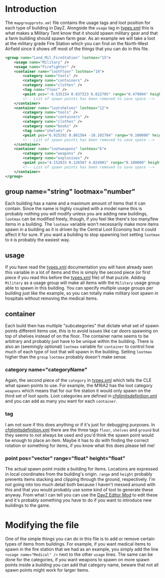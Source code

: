 # Introduction
The `mapgroupproto.xml` file contains the usage tags and loot position for each type of building in DayZ. Alongside the `usage` tag in [types.xml](db/types.md) this is what makes a Military Tent know that it should spawn military gear and that a farm building should spawn farm gear. As an example we will take a loot at the military grade Fire Station which you can find on the North-West Airfield since it shows off most of the things that you can do in this file.
```xml
<group name="Land_Mil_FireStation" lootmax="15">
	<usage name="Military" />
	<usage name="Firefighter" />
	<container name="lootFloor" lootmax="10">
		<category name="tools" />
		<category name="containers" />
		<category name="clothes" />
		<tag name="floor" />
		<point pos="-0.535154 0.037323 6.022705" range="0.479004" height="1.197510" />
		<!-- List of spawn points has been removed to save space -->
	</container>
	<container name="lootshelves" lootmax="12">
		<category name="tools" />
		<category name="containers" />
		<category name="clothes" />
		<category name="books" />
		<tag name="shelves" />
		<point pos="6.925292 0.881584 -10.102784" range="0.100000" height="0.250000" />
		<!-- List of spawn points has been removed to save space -->
	</container>
	<container name="lootweapons" lootmax="6">
		<category name="weapons" />
		<category name="explosives" />
		<point pos="4.152833 0.126587 4.024901" range="0.100000" height="0.250000" />
		<!-- List of spawn points has been removed to save space -->
	</container>
</group>
```
## group name="string" lootmax="number"
Each building has a name and a maximum amount of items that it can contain. Since the name is highly coupled with a model name this is probably nothing you will modify unless you are adding new buildings, `lootmax` can be modified freely, though, if you feel like there's too many/few items in a building. The `lootmax` variable won't necessarily make more items spawn in a building as it is driven by the Central Loot Economy but it could affect it for sure. If you want a building to stop spawning loot setting `lootmax` to `0` is probably the easiest way.
## usage
If you have read the [types.xml](db/types.md) documentation you will have already seen this variable in a lot of items and this is simply the second piece (or first piece if you read this before the [types.xml](db/types.md) file) of that puzzle. Adding `Military` as a usage group will make all items with the `Military` usage group able to spawn in this building. You can specify multiple usage groups per building just like the example, so you can totally make military loot spawn in hospitals without removing the medical items.
## container
Each build then has multiple "subcategories" that dictate what set of spawn points different items use, this is to avoid issues like car doors spawning on top of shelves instead of on the floor. The container name seems to be arbitrary and probably just have to be unique within the building. There is also an (seemingly optional) `lootmax` variable for `container` to control how much of each type of loot that will spawn in the building. Setting `lootmax` higher than the `group` `lootmax` probably doesn't make sense.
### category name="categoryName"
Again, the second piece of the `category` in [types.xml](db/types.md) which tells the CLE what spawn points to use. For example, the M16A2 has the loot category `weapons` which means that for our fire station it would only spawn on the third set of loot spots. Loot categories are defined in [cfglimitsdefinition.xml](cfglimitsdefinition.md) and you can add as many you want for each `container`.
### tag
I am not sure if this does anything or if it's just for debugging purposes. In [cfglimitsdefinition.xml](cfglimitsdefinition.md) there are the three tags `floor`, `shelves` and `ground` but they seems to not always be used and you'd think the spawn point would be enough to place an item. Maybe it has to do with finding the correct rotation or something for items, if you know what this does please tell me!
### point pos="vector" range="float" height="float"
The actual spawn point inside a building for items. Locations are expressed in local coordinates from the building's origin. `range` and `height` probably prevents items stacking and clipping through the ground, respectively. I'm not going into too much detail both because I haven't messed around with this and that you would probably use some kind of tool to generate these anyway. From what I can tell you can use the [DayZ Editor Mod](https://steamcommunity.com/sharedfiles/filedetails/?id=2250764298) to edit these and it's probably something you have to do if you want to introduce new buildings to the game.
# Modifying the file
One of the simple things you can do in this file is to add or remove certain types of items from buildings. For example, if you want medical items to spawn in the fire station that we had as an example, you simply add the line `<usage name="Medical" />` next to the other `usage` lines. The same can be done for the categories, if you want weapons to spawn on more spawn points inside a building you can add that category name, beware that not all spawn points might work for larger items.